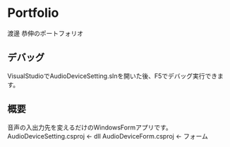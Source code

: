 # Portfolio

渡邊 恭伸のポートフォリオ

## デバッグ

VisualStudioでAudioDeviceSetting.slnを開いた後、F5でデバッグ実行できます。

## 概要

音声の入出力先を変えるだけのWindowsFormアプリです。
AudioDeviceSetting.csproj ← dll
AudioDeviceForm.csproj ← フォーム
